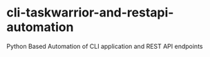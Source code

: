 # cli-taskwarrior-and-restapi-automation
Python Based Automation of CLI application and REST API endpoints 
